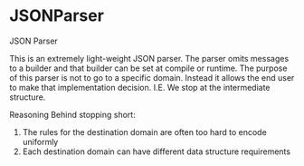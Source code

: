 # JSONParser
JSON Parser


This is an extremely light-weight JSON parser. The parser omits messages to a builder and that 
builder can be set at compile or runtime. The purpose of this parser is not to go to a specific 
domain. Instead it allows the end user to make that implementation decision. I.E. We stop at 
the intermediate structure.   

Reasoning Behind stopping short:

1. The rules for the destination domain are often too hard to encode uniformly 
2. Each destination domain can have different data structure requirements
